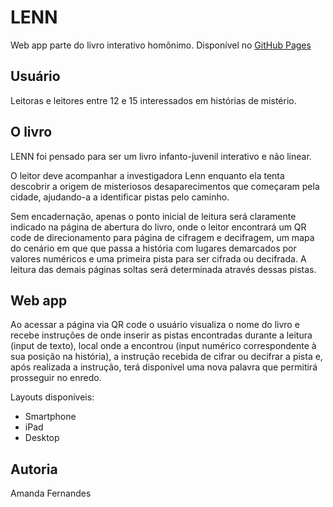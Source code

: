 # LENN 
Web app parte do livro interativo homônimo.
Disponível no [GitHub Pages](https://amandafdal.github.io/Lenn/)

## Usuário
Leitoras e leitores entre 12 e 15 interessados em histórias de mistério. 

## O livro
LENN foi pensado para ser um livro infanto-juvenil interativo e não linear. 

O leitor deve acompanhar a investigadora Lenn enquanto ela tenta descobrir a origem de misteriosos desaparecimentos que começaram pela cidade, ajudando-a a identificar pistas pelo caminho.

Sem encadernação, apenas o ponto inicial de leitura será claramente indicado na página de abertura do livro, onde o leitor encontrará um QR code de direcionamento para página de cifragem e decifragem, um mapa do cenário em que que passa a história com lugares demarcados por valores numéricos e uma primeira pista para ser cifrada ou decifrada.
A leitura das demais páginas soltas será determinada através dessas pistas.

## Web app
Ao acessar a página via QR code o usuário visualiza o nome do livro e recebe instruções de onde inserir as pistas encontradas durante a leitura (input de texto), local onde a encontrou (input numérico correspondente à sua posição na história),  a instrução recebida de cifrar ou decifrar a pista e, após realizada a instrução, terá disponível uma nova palavra que permitirá prosseguir no enredo.

Layouts disponíveis:
* Smartphone
* iPad
* Desktop

## Autoria
Amanda Fernandes 
